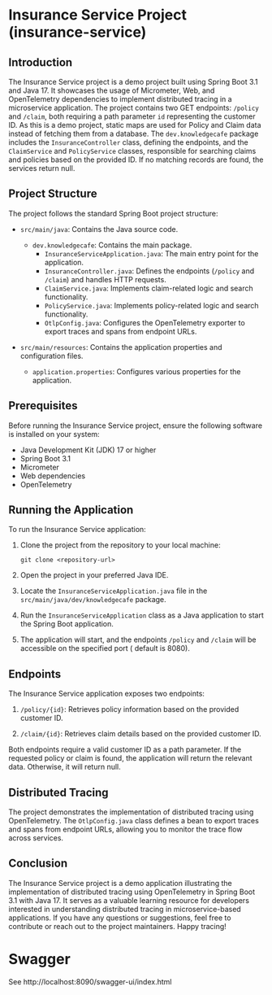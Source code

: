 # Insurance Service Project (insurance-service)

## Introduction

The Insurance Service project is a demo project built using Spring Boot 3.1 and Java 17. It showcases the usage of
Micrometer, Web, and OpenTelemetry dependencies to implement distributed tracing in a microservice application. The
project contains two GET endpoints: `/policy` and `/claim`, both requiring a path parameter `id` representing the
customer ID. As this is a demo project, static maps are used for Policy and Claim data instead of fetching them from a
database. The `dev.knowledgecafe` package includes the `InsuranceController` class, defining the endpoints, and
the `ClaimService` and `PolicyService` classes, responsible for searching claims and policies based on the provided ID.
If no matching records are found, the services return null.

## Project Structure

The project follows the standard Spring Boot project structure:

- `src/main/java`: Contains the Java source code.
    - `dev.knowledgecafe`: Contains the main package.
        - `InsuranceServiceApplication.java`: The main entry point for the application.
        - `InsuranceController.java`: Defines the endpoints (`/policy` and `/claim`) and handles HTTP requests.
        - `ClaimService.java`: Implements claim-related logic and search functionality.
        - `PolicyService.java`: Implements policy-related logic and search functionality.
        - `OtlpConfig.java`: Configures the OpenTelemetry exporter to export traces and spans from endpoint URLs.

- `src/main/resources`: Contains the application properties and configuration files.
    - `application.properties`: Configures various properties for the application.

## Prerequisites

Before running the Insurance Service project, ensure the following software is installed on your system:

- Java Development Kit (JDK) 17 or higher
- Spring Boot 3.1
- Micrometer
- Web dependencies
- OpenTelemetry

## Running the Application

To run the Insurance Service application:

1. Clone the project from the repository to your local machine:

   ```
   git clone <repository-url>
   ```

2. Open the project in your preferred Java IDE.

3. Locate the `InsuranceServiceApplication.java` file in the `src/main/java/dev/knowledgecafe` package.

4. Run the `InsuranceServiceApplication` class as a Java application to start the Spring Boot application.

5. The application will start, and the endpoints `/policy` and `/claim` will be accessible on the specified port (
   default is 8080).

## Endpoints

The Insurance Service application exposes two endpoints:

1. `/policy/{id}`: Retrieves policy information based on the provided customer ID.

2. `/claim/{id}`: Retrieves claim details based on the provided customer ID.

Both endpoints require a valid customer ID as a path parameter. If the requested policy or claim is found, the
application will return the relevant data. Otherwise, it will return null.

## Distributed Tracing

The project demonstrates the implementation of distributed tracing using OpenTelemetry. The `OtlpConfig.java` class
defines a bean to export traces and spans from endpoint URLs, allowing you to monitor the trace flow across services.

## Conclusion

The Insurance Service project is a demo application illustrating the implementation of distributed tracing using
OpenTelemetry in Spring Boot 3.1 with Java 17. It serves as a valuable learning resource for developers interested in
understanding distributed tracing in microservice-based applications. If you have any questions or suggestions, feel
free to contribute or reach out to the project maintainers. Happy tracing!

# Swagger

See http://localhost:8090/swagger-ui/index.html